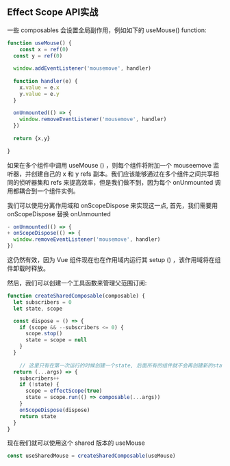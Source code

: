 ## Effect Scope API实战

一些 composables 会设置全局副作用，例如如下的 useMouse() function:

```js
function useMouse() {
	const x = ref(0)
  const y = ref(0)
  
  window.addEventListener('mousemove', handler)
  
  function handler(e) {
  	x.value = e.x
    y.value = e.y
  }
  
  onUnmounted(() => {
  	window.removeEventListener('mousemove', handler)
  })
  
  return {x,y}
  
}

```

如果在多个组件中调用 useMouse () ，则每个组件将附加一个 mouseemove 监听器，并创建自己的 x 和 y refs 副本。我们应该能够通过在多个组件之间共享相同的侦听器集和 refs 来提高效率，但是我们做不到，因为每个 onUnmounted 调用都耦合到一个组件实例。

我们可以使用分离作用域和 onScopeDispose 来实现这一点, 首先，我们需要用 onScopeDispose 替换 onUnmounted

```js
- onUnmounted(() => {
+ onScopeDispose(() => {
  window.removeEventListener('mousemove', handler)
})
```

这仍然有效，因为 Vue 组件现在也在作用域内运行其 setup () ，该作用域将在组件卸载时释放。

然后，我们可以创建一个工具函数来管理父范围订阅:

```js
function createSharedComposable(composable) {
  let subscribers = 0
  let state, scope

  const dispose = () => {
    if (scope && --subscribers <= 0) {
      scope.stop()
      state = scope = null
    }
  }
	
 	// 这里只有在第一次运行的时候创建一个state, 后面所有的组件就不会再创建新的state，而是共用一个state
  return (...args) => {
    subscribers++
    if (!state) {
      scope = effectScope(true)
      state = scope.run(() => composable(...args))
    }
    onScopeDispose(dispose)
    return state
  }
}
```
现在我们就可以使用这个 shared 版本的 useMouse
```js
const useSharedMouse = createSharedComposable(useMouse)
```